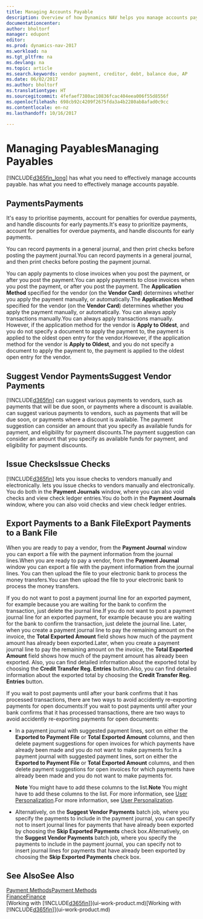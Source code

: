 ```yaml
---
title: Managing Accounts Payable
description: Overview of how Dynamics NAV helps you manage accounts payable (AP), including vendor payments, creditors, debt, and balance due.
documentationcenter: 
author: bholtorf
manager: edupont
editor: 
ms.prod: dynamics-nav-2017
ms.workload: na
ms.tgt_pltfrm: na
ms.devlang: na
ms.topic: article
ms.search.keywords: vendor payment, creditor, debt, balance due, AP
ms.date: 06/02/2017
ms.author: bholtorf
ms.translationtype: HT
ms.sourcegitcommit: 4fefaef7380ac10836fcac404eea006f55d8556f
ms.openlocfilehash: 698cb92c4209f2675fda3a4b2280ab8afad0c9cc
ms.contentlocale: en-nz
ms.lasthandoff: 10/16/2017

---
```

# <a name="managing-payables"></a><span data-ttu-id="4ed09-103">Managing Payables</span><span class="sxs-lookup"><span data-stu-id="4ed09-103">Managing Payables</span></span>
[!INCLUDE[d365fin_long](includes/d365fin_long_md.md)]<span data-ttu-id="4ed09-104"> has what you need to effectively manage accounts payable.</span><span class="sxs-lookup"><span data-stu-id="4ed09-104"> has what you need to effectively manage accounts payable.</span></span>  

## <a name="payments"></a><span data-ttu-id="4ed09-105">Payments</span><span class="sxs-lookup"><span data-stu-id="4ed09-105">Payments</span></span>
<span data-ttu-id="4ed09-106">It's easy to prioritise payments, account for penalties for overdue payments, and handle discounts for early payments.</span><span class="sxs-lookup"><span data-stu-id="4ed09-106">It's easy to prioritize payments, account for penalties for overdue payments, and handle discounts for early payments.</span></span>

<span data-ttu-id="4ed09-107">You can record payments in a general journal, and then print checks before posting the payment journal.</span><span class="sxs-lookup"><span data-stu-id="4ed09-107">You can record payments in a general journal, and then print checks before posting the payment journal.</span></span>

<span data-ttu-id="4ed09-108">You can apply payments to close invoices when you post the payment, or after you post the payment.</span><span class="sxs-lookup"><span data-stu-id="4ed09-108">You can apply payments to close invoices when you post the payment, or after you post the payment.</span></span> <span data-ttu-id="4ed09-109">The **Application Method** specified for the vendor (on the **Vendor Card**) determines whether you apply the payment manually, or automatically.</span><span class="sxs-lookup"><span data-stu-id="4ed09-109">The **Application Method** specified for the vendor (on the **Vendor Card**) determines whether you apply the payment manually, or automatically.</span></span> <span data-ttu-id="4ed09-110">You can always apply transactions manually.</span><span class="sxs-lookup"><span data-stu-id="4ed09-110">You can always apply transactions manually.</span></span> <span data-ttu-id="4ed09-111">However, if the application method for the vendor is **Apply to Oldest**, and you do not specify a document to apply the payment to, the payment is applied to the oldest open entry for the vendor.</span><span class="sxs-lookup"><span data-stu-id="4ed09-111">However, if the application method for the vendor is **Apply to Oldest**, and you do not specify a document to apply the payment to, the payment is applied to the oldest open entry for the vendor.</span></span>

## <a name="suggest-vendor-payments"></a><span data-ttu-id="4ed09-112">Suggest Vendor Payments</span><span class="sxs-lookup"><span data-stu-id="4ed09-112">Suggest Vendor Payments</span></span>
[!INCLUDE[d365fin](includes/d365fin_md.md)]<span data-ttu-id="4ed09-113"> can suggest various payments to vendors, such as payments that will be due soon, or payments where a discount is available.</span><span class="sxs-lookup"><span data-stu-id="4ed09-113"> can suggest various payments to vendors, such as payments that will be due soon, or payments where a discount is available.</span></span> <span data-ttu-id="4ed09-114">The payment suggestion can consider an amount that you specify as available funds for payment, and eligibility for payment discounts.</span><span class="sxs-lookup"><span data-stu-id="4ed09-114">The payment suggestion can consider an amount that you specify as available funds for payment, and eligibility for payment discounts.</span></span>

## <a name="issue-checks"></a><span data-ttu-id="4ed09-115">Issue Checks</span><span class="sxs-lookup"><span data-stu-id="4ed09-115">Issue Checks</span></span>
[!INCLUDE[d365fin](includes/d365fin_md.md)]<span data-ttu-id="4ed09-116"> lets you issue checks to vendors manually and electronically.</span><span class="sxs-lookup"><span data-stu-id="4ed09-116"> lets you issue checks to vendors manually and electronically.</span></span> <span data-ttu-id="4ed09-117">You do both in the **Payment Journals** window, where you can also void checks and view check ledger entries.</span><span class="sxs-lookup"><span data-stu-id="4ed09-117">You do both in the **Payment Journals** window, where you can also void checks and view check ledger entries.</span></span>

## <a name="export-payments-to-a-bank-file"></a><span data-ttu-id="4ed09-118">Export Payments to a Bank File</span><span class="sxs-lookup"><span data-stu-id="4ed09-118">Export Payments to a Bank File</span></span>
<span data-ttu-id="4ed09-119">When you are ready to pay a vendor, from the **Payment Journal** window you can export a file with the payment information from the journal lines.</span><span class="sxs-lookup"><span data-stu-id="4ed09-119">When you are ready to pay a vendor, from the **Payment Journal** window you can export a file with the payment information from the journal lines.</span></span> <span data-ttu-id="4ed09-120">You can then upload the file to your electronic bank to process the money transfers.</span><span class="sxs-lookup"><span data-stu-id="4ed09-120">You can then upload the file to your electronic bank to process the money transfers.</span></span>

<span data-ttu-id="4ed09-121">If you do not want to post a payment journal line for an exported payment, for example because you are waiting for the bank to confirm the transaction, just delete the journal line.</span><span class="sxs-lookup"><span data-stu-id="4ed09-121">If you do not want to post a payment journal line for an exported payment, for example because you are waiting for the bank to confirm the transaction, just delete the journal line.</span></span> <span data-ttu-id="4ed09-122">Later, when you create a payment journal line to pay the remaining amount on the invoice, the **Total Exported Amount** field shows how much of the payment amount has already been exported.</span><span class="sxs-lookup"><span data-stu-id="4ed09-122">Later, when you create a payment journal line to pay the remaining amount on the invoice, the **Total Exported Amount** field shows how much of the payment amount has already been exported.</span></span> <span data-ttu-id="4ed09-123">Also, you can find detailed information about the exported total by choosing the **Credit Transfer Reg. Entries** button.</span><span class="sxs-lookup"><span data-stu-id="4ed09-123">Also, you can find detailed information about the exported total by choosing the **Credit Transfer Reg. Entries** button.</span></span>

<span data-ttu-id="4ed09-124">If you wait to post payments until after your bank confirms that it has processed transactions, there are two ways to avoid accidently re-exporting payments for open documents:</span><span class="sxs-lookup"><span data-stu-id="4ed09-124">If you wait to post payments until after your bank confirms that it has processed transactions, there are two ways to avoid accidently re-exporting payments for open documents:</span></span>  

* <span data-ttu-id="4ed09-125">In a payment journal with suggested payment lines, sort on either the **Exported to Payment File** or **Total Exported Amount** columns, and then delete payment suggestions for open invoices for which payments have already been made and you do not want to make payments for.</span><span class="sxs-lookup"><span data-stu-id="4ed09-125">In a payment journal with suggested payment lines, sort on either the **Exported to Payment File** or **Total Exported Amount** columns, and then delete payment suggestions for open invoices for which payments have already been made and you do not want to make payments for.</span></span>

    <span data-ttu-id="4ed09-126">**Note** You might have to add these columns to the list.</span><span class="sxs-lookup"><span data-stu-id="4ed09-126">**Note** You might have to add these columns to the list.</span></span> <span data-ttu-id="4ed09-127">For more information, see [User Personalization](ui-user-personalization.md).</span><span class="sxs-lookup"><span data-stu-id="4ed09-127">For more information, see [User Personalization](ui-user-personalization.md).</span></span>  
* <span data-ttu-id="4ed09-128">Alternatively, on the **Suggest Vendor Payments** batch job, where you specify the payments to include in the payment journal, you can specify not to insert journal lines for payments that have already been exported by choosing the **Skip Exported Payments** check box.</span><span class="sxs-lookup"><span data-stu-id="4ed09-128">Alternatively, on the **Suggest Vendor Payments** batch job, where you specify the payments to include in the payment journal, you can specify not to insert journal lines for payments that have already been exported by choosing the **Skip Exported Payments** check box.</span></span>

## <a name="see-also"></a><span data-ttu-id="4ed09-129">See Also</span><span class="sxs-lookup"><span data-stu-id="4ed09-129">See Also</span></span>
[<span data-ttu-id="4ed09-130">Payment Methods</span><span class="sxs-lookup"><span data-stu-id="4ed09-130">Payment Methods</span></span>](finance-payment-methods.md)  
[<span data-ttu-id="4ed09-131">Finance</span><span class="sxs-lookup"><span data-stu-id="4ed09-131">Finance</span></span>](finance.md)  
<span data-ttu-id="4ed09-132">[Working with [!INCLUDE[d365fin](includes/d365fin_md.md)]](ui-work-product.md)</span><span class="sxs-lookup"><span data-stu-id="4ed09-132">[Working with [!INCLUDE[d365fin](includes/d365fin_md.md)]](ui-work-product.md)</span></span>

